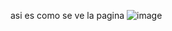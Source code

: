 asi es como se ve la pagina
![image](https://github.com/OsvaldoCanul/PROYECTO-PYTHON-24/assets/160623218/1c6308ee-156f-4f2e-9750-a447f825b3d7)
